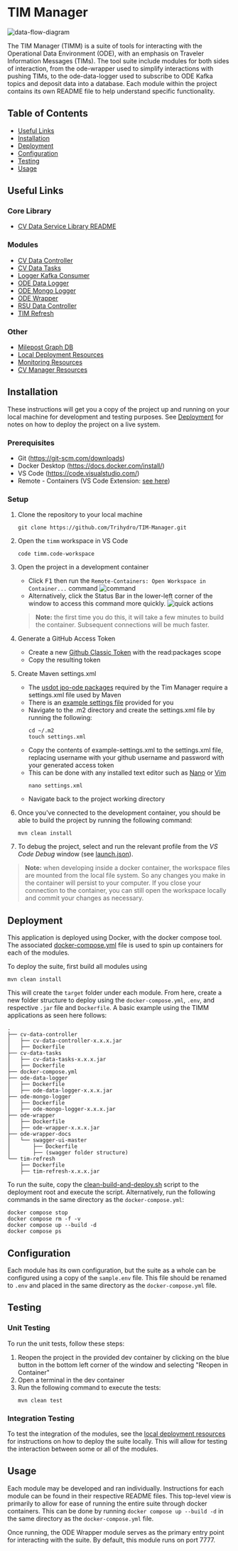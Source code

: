 # TIM Manager
![data-flow-diagram](/images/diagrams/data-flow-diagram.png)

The TIM Manager (TIMM) is a suite of tools for interacting with the Operational Data Environment (ODE), with an emphasis on Traveler Information Messages (TIMs). The tool suite include modules for both sides of interaction, from the ode-wrapper used to simplify interactions with pushing TIMs, to the ode-data-logger used to subscribe to ODE Kafka topics and deposit data into a database. Each module within the project contains its own README file to help understand specific functionality.

## Table of Contents
- [Useful Links](#useful-links)
- [Installation](#installation)
- [Deployment](#deployment)
- [Configuration](#configuration)
- [Testing](#testing)
- [Usage](#usage)

## Useful Links
### Core Library
- [CV Data Service Library README](./cv-data-service-library/README.md)

### Modules
- [CV Data Controller](./cv-data-controller/README.md)
- [CV Data Tasks](./cv-data-tasks/README.md)
- [Logger Kafka Consumer](./logger-kafka-consumer/README.md)
- [ODE Data Logger](./ode-data-logger/README.md)
- [ODE Mongo Logger](./ode-mongo-logger/README.md)
- [ODE Wrapper](./ode-wrapper/README.md)
- [RSU Data Controller](./rsu-data-controller/README.md)
- [TIM Refresh](./tim-refresh/README.md)

### Other
- [Milepost Graph DB](./milepost-graph-db/README.md)
- [Local Deployment Resources](./local-deployment/README.md)
- [Monitoring Resources](./monitoring/README.md)
- [CV Manager Resources](./cv-manager/README.md)

## Installation
These instructions will get you a copy of the project up and running on your local machine for development and testing purposes. See [Deployment](#deployment) for notes on how to deploy the project on a live system.

### Prerequisites
- Git (https://git-scm.com/downloads)
- Docker Desktop (https://docs.docker.com/install/)
- VS Code (https://code.visualstudio.com/)
- Remote - Containers (VS Code Extension: [see here](https://marketplace.visualstudio.com/items?itemName=ms-vscode-remote.remote-containers))

### Setup
1. Clone the repository to your local machine
   ```
   git clone https://github.com/Trihydro/TIM-Manager.git
   ```

2. Open the `timm` workspace in VS Code
    ```
    code timm.code-workspace
    ```

3. Open the project in a development container
    - Click <kbd>F1</kbd> then run the `Remote-Containers: Open Workspace in Container...` command
    ![command](/images/open-in-remote-container.png)
    - Alternatively, click the Status Bar in the lower-left corner of the window to access this command more quickly.
    ![quick actions](/images/remote-dev-status-bar.png)

    > __Note:__ the first time you do this, it will take a few minutes to build the container. Subsequent connections will be much faster.

4. Generate a GitHub Access Token
    - Create a new [Github Classic Token](https://github.com/settings/tokens) with the read:packages scope
    - Copy the resulting token

5. Create Maven settings.xml
    - The [usdot jpo-ode packages](https://github.com/orgs/usdot-jpo-ode/packages?repo_name=jpo-ode) required by the Tim Manager require a settings.xml file used by Maven
    - There is an [example settings file](example-settings.xml) provided for you
    - Navigate to the .m2 directory and create the settings.xml file by running the following:
        ```
        cd ~/.m2
        touch settings.xml
        ```
    - Copy the contents of example-settings.xml to the settings.xml file, replacing username with your github username and password with your generated access token
    - This can be done with any installed text editor such as [Nano](https://www.nano-editor.org/docs.php) or [Vim](https://www.vim.org/docs.php)
        ```
        nano settings.xml
        ```
    - Navigate back to the project working directory

6. Once you've connected to the development container, you should be able to build the project by running the following command:
    ```
    mvn clean install
    ```
7. To debug the project, select and run the relevant profile from the _VS Code Debug_ window (see [launch.json](./.vscode/launch.json)).

> __Note:__ when developing inside a docker container, the workspace files are mounted from the local file system. So any changes you make in the container will persist to your computer. If you close your connection to the container, you can still open the workspace locally and commit your changes as necessary.

## Deployment
This application is deployed using Docker, with the docker compose tool. The associated [docker-compose.yml](./docker-compose.yml) file is used to spin up containers for each of the modules.

To deploy the suite, first build all modules using 
```
mvn clean install
```
This will create the `target` folder under each module. From here, create a new folder structure to deploy using the `docker-compose.yml`, `.env`, and respective `.jar` file and `Dockerfile`. A basic example using the TIMM applications as seen here follows:

```
.
├── cv-data-controller
│   ├── cv-data-controller-x.x.x.jar
│   ├── Dockerfile
├── cv-data-tasks
│   ├── cv-data-tasks-x.x.x.jar
│   ├── Dockerfile
├── docker-compose.yml
├── ode-data-logger
│   ├── Dockerfile
│   ├── ode-data-logger-x.x.x.jar
├── ode-mongo-logger
│   ├── Dockerfile
│   ├── ode-mongo-logger-x.x.x.jar
├── ode-wrapper
│   ├── Dockerfile
│   ├── ode-wrapper-x.x.x.jar
├── ode-wrapper-docs
│   └── swagger-ui-master
│       ├── Dockerfile
│       ├── (swagger folder structure)
└── tim-refresh
    ├── Dockerfile   
    ├── tim-refresh-x.x.x.jar

```

To run the suite, copy the [clean-build-and-deploy.sh](./docker-scripts/clean-build-and-deploy.sh) script to the deployment root and execute the script. Alternatively, run the following commands in the same directory as the `docker-compose.yml`:
```
docker compose stop
docker compose rm -f -v
docker compose up --build -d
docker compose ps
```

## Configuration
Each module has its own configuration, but the suite as a whole can be configured using a copy of the `sample.env` file. This file should be renamed to `.env` and placed in the same directory as the `docker-compose.yml` file.

## Testing
### Unit Testing
To run the unit tests, follow these steps:
1. Reopen the project in the provided dev container by clicking on the blue button in the bottom left corner of the window and selecting "Reopen in Container"
1. Open a terminal in the dev container
1. Run the following command to execute the tests:
    ```
    mvn clean test
    ```

### Integration Testing
To test the integration of the modules, see the [local deployment resources](./local-deployment/README.md) for instructions on how to deploy the suite locally. This will allow for testing the interaction between some or all of the modules.

## Usage 
Each module may be developed and ran individually. Instructions for each module can be found in their respective README files. This top-level view is primarily to allow for ease of running the entire suite through docker containers. This can be done by running `docker compose up --build -d` in the same directory as the `docker-compose.yml` file.

Once running, the ODE Wrapper module serves as the primary entry point for interacting with the suite. By default, this module runs on port 7777.